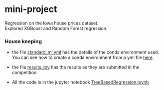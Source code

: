 # mini-project  
Regression on the Iowa house prices dataset.  
Explored XGBoost and Random Forest regression. 
  
### House keeping
* the file [standard_ml.yml](../blob/master/standard_ml.yml) has the details of the conda environment used.  
You can see how to create a conda environment from a yml file [here](https://docs.conda.io/projects/conda/en/latest/user-guide/tasks/manage-environments.html).  

* the file [results.csv](../blob/master/results.csv) has the results as they are submitted in the competition.  

* All the code is in the jupyter notebook [TreeBasedRegression.ipynb](../blob/master/TreeBasedRegression.ipynb)  

